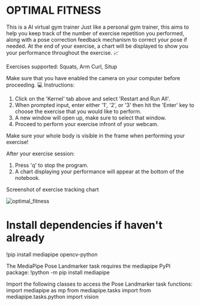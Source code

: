 # OPTIMAL FITNESS  
This is a AI virtual gym trainer
Just like a personal gym trainer, this aims to help you keep track of the number of exercise repetition you performed, along with a pose correction feedback mechanism to correct your pose if needed.
At the end of your exercise, a chart will be displayed to show you your performance throughout the exercise. 📈

Exercises supported: Squats, Arm Curl, Situp

Make sure that you have enabled the camera on your computer before proceeding. 💻 
Instructions:
1. Click on the 'Kernel' tab above and select 'Restart and Run All'.
2. When prompted input, enter either '1', '2', or '3' then hit the 'Enter' key to choose the exercise that you would like to perform.
3. A new window will open up, make sure to select that window.
4. Proceed to perform your exercise infront of your webcam.

Make sure your whole body is visible in the frame when performing your exercise!

After your exercise session:
1. Press 'q' to stop the program.
2. A chart displaying your performance will appear at the bottom of the notebook.

Screenshot of exercise tracking chart

![optimal_fitness](https://github.com/HeshiyaGaya3/optimal_fitness/assets/114100105/b8c407eb-3844-44ad-9e3b-eec6927fcf3c)

# Install dependencies if haven't already

  !pip install mediapipe opencv-python

The MediaPipe Pose Landmarker task requires the mediapipe PyPI package:
    !python -m pip install mediapipe

Import the following classes to access the Pose Landmarker task functions:
  import mediapipe as mp
  from mediapipe.tasks import 
  from mediapipe.tasks.python import vision


